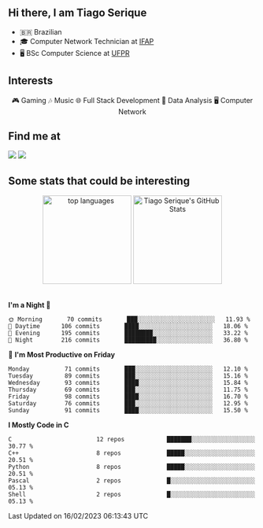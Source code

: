 
<h2> Hi there, I am Tiago Serique</h2>

<div>
	<ul>
		<li>🇧🇷 Brazilian</li>
		<li>🎓 Computer Network Technician at <a href="https://www.ifap.edu.br/">IFAP</a></li>
		<li>🖥️ BSc Computer Science at <a href="https://www.ufpr.br/portalufpr/">UFPR</a></li>
	</ul>
</div>


<h2>Interests</h2>

<div align="center">
	🎮 Gaming 🎶 Music 🌐 Full Stack Development 🎲 Data Analysis 🖥️ Computer Network
</div>

<h2>Find me at</h2>

<div>
	<a href="https://www.linkedin.com/in/tiago-serique"><img src="https://img.shields.io/badge/LinkedIn-0077B5?style=for-the-badge&logo=linkedin&logoColor=white"></a>
	<a href="https://www.instagram.com/tiago.serique/"><img src="https://img.shields.io/badge/Instagram-E4405F?style=for-the-badge&logo=instagram&logoColor=white"></a>
</div>

<h2>Some stats that could be interesting</h2>

<div align="center">
	<img height="180em" src="https://tiagoserique.vercel.app/api/top-langs/?layout=compact&theme=tokyonight&username=tiagoserique&langs_count=10&hide=makefile&exclude_repo=vim-mods" alt="top languages">
	<img height="180em" src="https://tiagoserique.vercel.app/api?username=tiagoserique&count_private=true&show_icons=true&theme=tokyonight&include_all_commits=true" alt="Tiago Serique's GitHub Stats">
</div> 

<br>

<!--START_SECTION:waka-->
**I'm a Night 🦉** 

```text
🌞 Morning       70 commits       ███░░░░░░░░░░░░░░░░░░░░░░   11.93 % 
🌆 Daytime      106 commits       ████░░░░░░░░░░░░░░░░░░░░░   18.06 % 
🌃 Evening      195 commits       ████████░░░░░░░░░░░░░░░░░   33.22 % 
🌙 Night        216 commits       █████████░░░░░░░░░░░░░░░░   36.80 % 

```
📅 **I'm Most Productive on Friday** 

```text
Monday          71 commits       ███░░░░░░░░░░░░░░░░░░░░░░   12.10 % 
Tuesday         89 commits       ███░░░░░░░░░░░░░░░░░░░░░░   15.16 % 
Wednesday       93 commits       ████░░░░░░░░░░░░░░░░░░░░░   15.84 % 
Thursday        69 commits       ███░░░░░░░░░░░░░░░░░░░░░░   11.75 % 
Friday          98 commits       ████░░░░░░░░░░░░░░░░░░░░░   16.70 % 
Saturday        76 commits       ███░░░░░░░░░░░░░░░░░░░░░░   12.95 % 
Sunday          91 commits       ████░░░░░░░░░░░░░░░░░░░░░   15.50 % 

```


**I Mostly Code in C** 

```text
C                        12 repos            ███████░░░░░░░░░░░░░░░░░░   30.77 % 
C++                      8 repos             █████░░░░░░░░░░░░░░░░░░░░   20.51 % 
Python                   8 repos             █████░░░░░░░░░░░░░░░░░░░░   20.51 % 
Pascal                   2 repos             █░░░░░░░░░░░░░░░░░░░░░░░░   05.13 % 
Shell                    2 repos             █░░░░░░░░░░░░░░░░░░░░░░░░   05.13 % 

```



 Last Updated on 16/02/2023 06:13:43 UTC
<!--END_SECTION:waka-->
